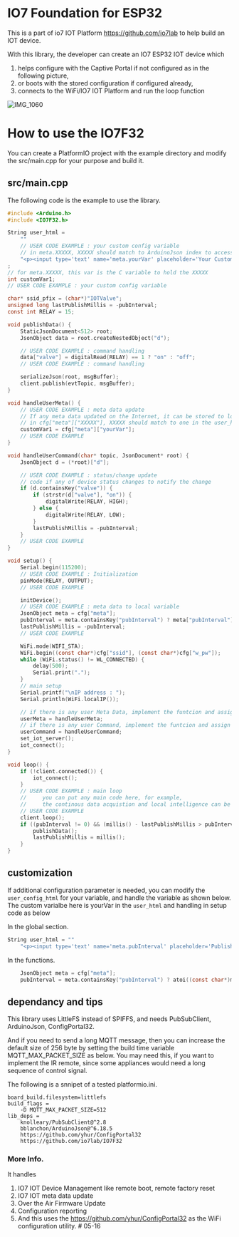 # IO7 Foundation for ESP32

This is a part of io7 IOT Platform https://github.com/io7lab to help build an IOT device.

With this library, the developer can create an IO7 ESP32 IOT device which
1. helps configure with the Captive Portal if not configured as in the following picture,
2. or boots with the stored configuration if configured already,
3. connects to the WiFi/IO7 IOT Platform and run the loop function

![IMG_1060](https://github.com/io7lab/IO7F32/assets/13171662/7aa7e114-2456-4545-8268-28557055108f)

# How to use the IO7F32
You can create a PlatformIO project with the example directory and modify the src/main.cpp for your purpose and build it.

## src/main.cpp 
The following code is the example to use the library. 
```c
#include <Arduino.h>
#include <IO7F32.h>

String user_html =
    ""
    // USER CODE EXAMPLE : your custom config variable
    // in meta.XXXXX, XXXXX should match to ArduinoJson index to access
    "<p><input type='text' name='meta.yourVar' placeholder='Your Custom Config'>";
;
// for meta.XXXXX, this var is the C variable to hold the XXXXX
int customVar1;
// USER CODE EXAMPLE : your custom config variable

char* ssid_pfix = (char*)"IOTValve";
unsigned long lastPublishMillis = -pubInterval;
const int RELAY = 15;

void publishData() {
    StaticJsonDocument<512> root;
    JsonObject data = root.createNestedObject("d");

    // USER CODE EXAMPLE : command handling
    data["valve"] = digitalRead(RELAY) == 1 ? "on" : "off";
    // USER CODE EXAMPLE : command handling

    serializeJson(root, msgBuffer);
    client.publish(evtTopic, msgBuffer);
}

void handleUserMeta() {
    // USER CODE EXAMPLE : meta data update
    // If any meta data updated on the Internet, it can be stored to local variable to use for the logic
    // in cfg["meta"]["XXXXX"], XXXXX should match to one in the user_html
    customVar1 = cfg["meta"]["yourVar"];
    // USER CODE EXAMPLE
}

void handleUserCommand(char* topic, JsonDocument* root) {
    JsonObject d = (*root)["d"];

    // USER CODE EXAMPLE : status/change update
    // code if any of device status changes to notify the change
    if (d.containsKey("valve")) {
        if (strstr(d["valve"], "on")) {
            digitalWrite(RELAY, HIGH);
        } else {
            digitalWrite(RELAY, LOW);
        }
        lastPublishMillis = -pubInterval;
    }
    // USER CODE EXAMPLE
}

void setup() {
    Serial.begin(115200);
    // USER CODE EXAMPLE : Initialization
    pinMode(RELAY, OUTPUT);
    // USER CODE EXAMPLE

    initDevice();
    // USER CODE EXAMPLE : meta data to local variable
    JsonObject meta = cfg["meta"];
    pubInterval = meta.containsKey("pubInterval") ? meta["pubInterval"] : 0;
    lastPublishMillis = -pubInterval;
    // USER CODE EXAMPLE

    WiFi.mode(WIFI_STA);
    WiFi.begin((const char*)cfg["ssid"], (const char*)cfg["w_pw"]);
    while (WiFi.status() != WL_CONNECTED) {
        delay(500);
        Serial.print(".");
    }
    // main setup
    Serial.printf("\nIP address : ");
    Serial.println(WiFi.localIP());

    // if there is any user Meta Data, implement the funtcion and assign it to userMeta
    userMeta = handleUserMeta;
    // if there is any user Command, implement the funtcion and assign it to userCommand
    userCommand = handleUserCommand;
    set_iot_server();
    iot_connect();
}

void loop() {
    if (!client.connected()) {
        iot_connect();
    }
    // USER CODE EXAMPLE : main loop
    //     you can put any main code here, for example,
    //     the continous data acquistion and local intelligence can be placed here
    // USER CODE EXAMPLE
    client.loop();
    if ((pubInterval != 0) && (millis() - lastPublishMillis > pubInterval)) {
        publishData();
        lastPublishMillis = millis();
    }
}
```

## customization
If additional configuration parameter is needed, you can modify the `user_config_html` for your variable, and handle the variable as shown below. The custom varialbe here is yourVar in the `user_html` and handling in setup code as below

In the global section.
```c
String user_html = ""
    "<p><input type='text' name='meta.pubInterval' placeholder='Publish Interval'>";
```

In the functions.
```c
    JsonObject meta = cfg["meta"];
    pubInterval = meta.containsKey("pubInterval") ? atoi((const char*)meta["pubInterval"]) : 0;
```


## dependancy and tips
This library uses LittleFS instead of SPIFFS, and needs PubSubClient, ArduinoJson, ConfigPortal32.

And if you need to send a long MQTT message, then you can increase the default size of 256 byte by setting the build time variable MQTT_MAX_PACKET_SIZE as below. You may need this, if you want to implement the IR remote, since some appliances would need a long sequence of control signal.

The following is a snnipet of a tested platformio.ini.

```
board_build.filesystem=littlefs 
build_flags = 
	-D MQTT_MAX_PACKET_SIZE=512
lib_deps = 
	knolleary/PubSubClient@^2.8
	bblanchon/ArduinoJson@^6.18.5
	https://github.com/yhur/ConfigPortal32
	https://github.com/io7lab/IO7F32
 ```

### More Info.
It handles

1. IO7 IOT Device Management like remote boot, remote factory reset
2. IO7 IOT meta data update
3. Over the Air Firmware Update
4. Configuration reporting
5. And this uses the https://github.com/yhur/ConfigPortal32 as the WiFi configuration utility.
#   0 5 - 1 6  
 